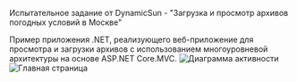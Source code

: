 Испытательное задание от DynamicSun - "Загрузка и просмотр архивов погодных условий в Москве"

Пример приложения .NET, реализующего веб-приложение для просмотра и загрузки архивов с использованием многоуровневой архитектуры на основе ASP.NET Core.MVC.
![Диаграмма активности](https://github.com/user-attachments/assets/e0c3cde4-80f1-488b-a03e-c702de66cd4d)
![Главная страница](https://github.com/user-attachments/assets/a47e390e-85f5-44d4-b1c5-44aecc538c02)

